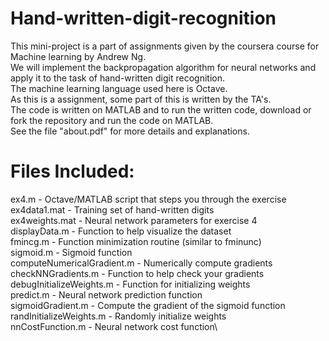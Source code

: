 # Hand-written-digit-recognition
This mini-project is a part of assignments given by the coursera course for Machine learning by Andrew Ng.\
We will implement the backpropagation algorithm for neural
networks and apply it to the task of hand-written digit recognition.\
The machine learning language used here is Octave.\
As this is a assignment, some part of this is written by the TA's.\
The code is written on MATLAB and to run the written code, download or fork the repository and run the code on MATLAB.    
See the file "about.pdf" for more details and explanations.  

# Files Included:
ex4.m - Octave/MATLAB script that steps you through the exercise\
ex4data1.mat - Training set of hand-written digits\
ex4weights.mat - Neural network parameters for exercise 4\
displayData.m - Function to help visualize the dataset\
fmincg.m - Function minimization routine (similar to fminunc)\
sigmoid.m - Sigmoid function\
computeNumericalGradient.m - Numerically compute gradients\
checkNNGradients.m - Function to help check your gradients\
debugInitializeWeights.m - Function for initializing weights\
predict.m - Neural network prediction function\
sigmoidGradient.m - Compute the gradient of the sigmoid function\
randInitializeWeights.m - Randomly initialize weights\
nnCostFunction.m - Neural network cost function\
